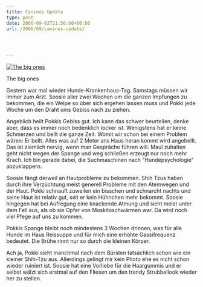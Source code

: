 ```yaml
---
title: Canines Update
type: post
date: 2006-09-02T21:56:00+00:00
url: /2006/09/canines-update/




---
```

<div class="flickr">
  <a href="http://www.flickr.com/photos/schreibblogade/230603154/" title="The big ones"><img src="//static.flickr.com/63/230603154_657b0fd7b2.jpg" alt="The big ones" /></a></p>

  <p>
    The big ones
  </p>
</div>

Gestern war mal wieder Hunde-Krankenhaus-Tag. Samstags müssen wir immer zum Arzt. Soosie aller zwei Wochen um die ganzen Impfungen zu bekommen, die ein Welpe so über sich ergehen lassen muss und Pokki jede Woche um den Draht ums Gebiss nach zu ziehen.

Angeblich heilt Pokkis Gebiss gut. Ich kann das schwer beurteilen, denke aber, dass es immer noch bedenklich locker ist. Wenigstens hat er keine Schmerzen und bellt die ganze Zeit. Womit wir schon bei einem Problem wären: Er bellt. Alles was auf 2 Meter ans Haus heran kommt wird angebellt. Das ist ziemlich nervig, wenn man Gespräche führen will. Maul zuhalten geht nicht wegen der Spange und weg schließen erzeugt nur noch mehr Krach. Ich bin gerade dabei, die Suchmaschinen nach "Hundepsychologie" abzuklappern.

Soosie fängt derweil an Hautprobleme zu bekommen. Shih Tzus haben durch ihre Verzüchtung meist generell Probleme mit den Atemwegen und der Haut. Pokki schnauft zuweilen ein bisschen und schnarcht nachts und seine Haut ist relativ gut, seit er kein Hühnchen mehr bekommt. Soosie hingegen hat bei Aufregung eine knackende Atmung und sieht meist unter dem Fell aus, als ob sie Opfer von Moskitoschwärmen war. Da wird noch viel Pfege auf uns zu kommen.

Pokkis Spange bleibt noch mindestens 3 Wochen drinnen, was für alle Hunde im Haus Reissuppe und für mich eine erhöhte Gassifrequenz bedeutet. Die Brühe rinnt nur so durch die kleinen Körper.

Ach ja, Pokki sieht manchmal nach dem Bürsten tatsächlich schon wie ein kleiner Shih-Tzu aus. Allerdings gelingt mir kein Photo ehe es nicht schon wieder ruiniert ist. Soosie hat eine Vorliebe für die Haargummis und er selbst wälzt sich erstmal auf den Fliesen um den trendy Strubbellook wieder her zu stellen.
